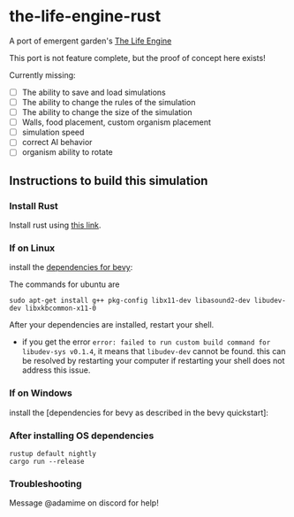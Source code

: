 # the-life-engine-rust

A port of emergent garden's [The Life Engine](https://thelifeengine.net/)

This port is not feature complete, but the proof of concept here exists!

Currently missing:

- [ ] The ability to save and load simulations
- [ ] The ability to change the rules of the simulation
- [ ] The ability to change the size of the simulation
- [ ] Walls, food placement, custom organism placement
- [ ] simulation speed
- [ ] correct AI behavior
- [ ] organism ability to rotate

## Instructions to build this simulation

### Install Rust

Install rust using [this link](https://www.rust-lang.org/tools/install).

### If on Linux

install the [dependencies for bevy](https://github.com/bevyengine/bevy/blob/latest/docs/linux_dependencies.md):

The commands for ubuntu are

```shell
sudo apt-get install g++ pkg-config libx11-dev libasound2-dev libudev-dev libxkbcommon-x11-0
```

After your dependencies are installed, restart your shell.

- if you get the error `error: failed to run custom build command for libudev-sys v0.1.4`, it means that `libudev-dev` cannot be found. this can be resolved by restarting your computer if restarting your shell does not address this issue.

### If on Windows

install the [dependencies for bevy as described in the bevy quickstart]:

### After installing OS dependencies

```shell
rustup default nightly
cargo run --release
```

### Troubleshooting

Message @adamime on discord for help!

